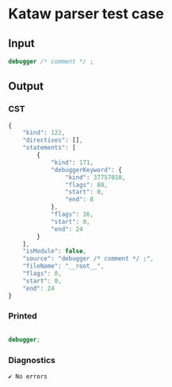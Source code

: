 # Kataw parser test case

## Input

`````js
debugger /* comment */ ;
`````

## Output

### CST

```javascript
{
    "kind": 122,
    "directives": [],
    "statements": [
        {
            "kind": 171,
            "debuggerKeyword": {
                "kind": 37757010,
                "flags": 80,
                "start": 0,
                "end": 8
            },
            "flags": 16,
            "start": 0,
            "end": 24
        }
    ],
    "isModule": false,
    "source": "debugger /* comment */ ;",
    "fileName": "__root__",
    "flags": 0,
    "start": 0,
    "end": 24
}
```

### Printed

```javascript

debugger;
```

### Diagnostics

```javascript
✔ No errors
```

